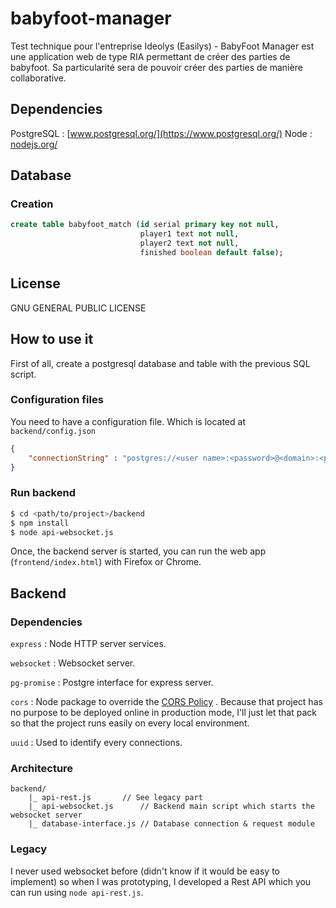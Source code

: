 # babyfoot-manager
Test technique pour l'entreprise Ideolys (Easilys) - BabyFoot Manager est une application web de type RIA permettant de créer des parties de babyfoot. Sa particularité sera de pouvoir créer des parties de manière collaborative.

## Dependencies

PostgreSQL : [www.postgresql.org/](https://www.postgresql.org/)
Node : [nodejs.org/](https://nodejs.org/en/)

## Database

### Creation

```sql
create table babyfoot_match (id serial primary key not null,
    						 player1 text not null, 
							 player2 text not null,
                             finished boolean default false);
```

## License

GNU GENERAL PUBLIC LICENSE

## How to use it

First of all, create a postgresql database and table with the previous SQL script.

### Configuration files

You need to have a configuration file. Which is located at `backend/config.json`

``````json
{
    "connectionString" : "postgres://<user name>:<password>@<domain>:<port>/<database name>"
}
``````

### Run backend

```bash
$ cd <path/to/project>/backend
$ npm install
$ node api-websocket.js
```

Once, the backend server is started, you can run the web app (`frontend/index.html`) with Firefox or Chrome.

## Backend

### Dependencies 

`express` : Node HTTP server services.

`websocket` : Websocket server.

`pg-promise` : Postgre interface for express server.

`cors` : Node package to override the [CORS Policy](https://developer.mozilla.org/fr/docs/Web/HTTP/CORS) . Because that project has no purpose to be deployed online in production mode, I'll just let that pack so that the project runs easily on every local environment.

`uuid` : Used to identify every connections.

### Architecture

``````
backend/
	|_ api-rest.js 		 // See legacy part
	|_ api-websocket.js 	 // Backend main script which starts the websocket server
	|_ database-interface.js // Database connection & request module
``````

### Legacy

I never used websocket before (didn't know if it would be easy to implement) so when I was prototyping, I developed a Rest API which you can run using `node api-rest.js`.

